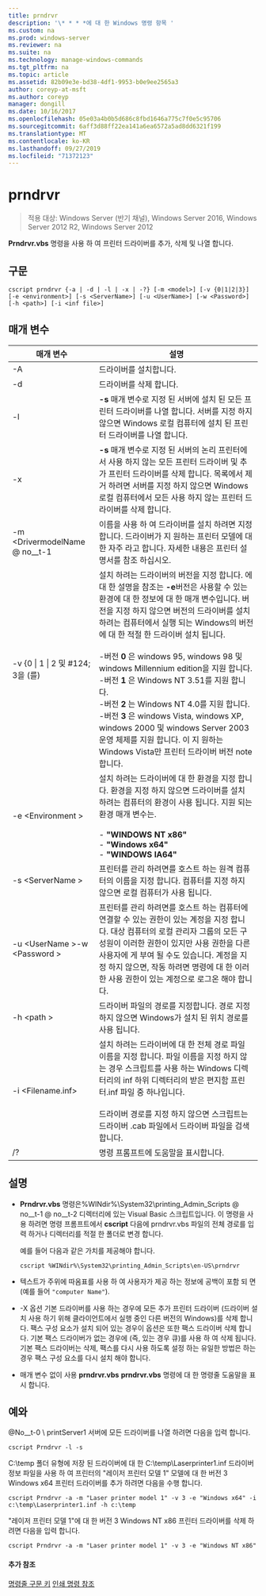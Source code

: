 ```yaml
---
title: prndrvr
description: '\* * * *에 대 한 Windows 명령 항목 '
ms.custom: na
ms.prod: windows-server
ms.reviewer: na
ms.suite: na
ms.technology: manage-windows-commands
ms.tgt_pltfrm: na
ms.topic: article
ms.assetid: 82b09e3e-bd38-4df1-9953-b0e9ee2565a3
author: coreyp-at-msft
ms.author: coreyp
manager: dongill
ms.date: 10/16/2017
ms.openlocfilehash: 05e03a4b0b5d686c8fbd1646a775c7f0e5c95706
ms.sourcegitcommit: 6aff3d88ff22ea141a6ea6572a5ad8dd6321f199
ms.translationtype: MT
ms.contentlocale: ko-KR
ms.lasthandoff: 09/27/2019
ms.locfileid: "71372123"
---
```

# <a name="prndrvr"></a>prndrvr

>적용 대상: Windows Server (반기 채널), Windows Server 2016, Windows Server 2012 R2, Windows Server 2012

**Prndrvr.vbs** 명령을 사용 하 여 프린터 드라이버를 추가, 삭제 및 나열 합니다.

## <a name="syntax"></a>구문
```
cscript prndrvr {-a | -d | -l | -x | -?} [-m <model>] [-v {0|1|2|3}] 
[-e <environment>] [-s <ServerName>] [-u <UserName>] [-w <Password>] 
[-h <path>] [-i <inf file>]
```

## <a name="parameters"></a>매개 변수

|매개 변수|설명|
|-------|--------|
|-A|드라이버를 설치합니다.|
|-d|드라이버를 삭제 합니다.|
|-l|**-s** 매개 변수로 지정 된 서버에 설치 된 모든 프린터 드라이버를 나열 합니다. 서버를 지정 하지 않으면 Windows 로컬 컴퓨터에 설치 된 프린터 드라이버를 나열 합니다.|
|-x|**-s** 매개 변수로 지정 된 서버의 논리 프린터에서 사용 하지 않는 모든 프린터 드라이버 및 추가 프린터 드라이버를 삭제 합니다. 목록에서 제거 하려면 서버를 지정 하지 않으면 Windows 로컬 컴퓨터에서 모든 사용 하지 않는 프린터 드라이버를 삭제 합니다.|
|-m \<DrivermodelName @ no__t-1|이름을 사용 하 여 드라이버를 설치 하려면 지정 합니다. 드라이버가 지 원하는 프린터 모델에 대 한 자주 라고 합니다. 자세한 내용은 프린터 설명서를 참조 하십시오.|
|-v {0 &#124; 1 &#124; 2 및 #124; 3을 (를)|설치 하려는 드라이버의 버전을 지정 합니다. 에 대 한 설명을 참조는 **-e**버전은 사용할 수 있는 환경에 대 한 정보에 대 한 매개 변수입니다. 버전을 지정 하지 않으면 버전의 드라이버를 설치 하려는 컴퓨터에서 실행 되는 Windows의 버전에 대 한 적절 한 드라이버 설치 됩니다.<br /><br />-버전 **0** 은 windows 95, windows 98 및 windows Millennium edition을 지원 합니다.<br />-버전 **1** 은 Windows NT 3.51를 지원 합니다.<br />-버전 **2** 는 Windows NT 4.0를 지원 합니다.<br />-버전 **3** 은 windows Vista, windows XP, windows 2000 및 windows Server 2003 운영 체제를 지원 합니다. 이 지 원하는 Windows Vista만 프린터 드라이버 버전 note 합니다.|
|-e \<Environment >|설치 하려는 드라이버에 대 한 환경을 지정 합니다. 환경을 지정 하지 않으면 드라이버를 설치 하려는 컴퓨터의 환경이 사용 됩니다. 지원 되는 환경 매개 변수는.<br /><br />-    **"WINDOWS NT x86"**<br />-    **"Windows x64"**<br />-    **"WINDOWS IA64"**|
|-s \<ServerName >|프린터를 관리 하려면를 호스트 하는 원격 컴퓨터의 이름을 지정 합니다. 컴퓨터를 지정 하지 않으면 로컬 컴퓨터가 사용 됩니다.|
|-u \<UserName >-w \<Password >|프린터를 관리 하려면를 호스트 하는 컴퓨터에 연결할 수 있는 권한이 있는 계정을 지정 합니다. 대상 컴퓨터의 로컬 관리자 그룹의 모든 구성원이 이러한 권한이 있지만 사용 권한을 다른 사용자에 게 부여 될 수도 있습니다. 계정을 지정 하지 않으면, 작동 하려면 명령에 대 한 이러한 사용 권한이 있는 계정으로 로그온 해야 합니다.|
|-h \<path >|드라이버 파일의 경로를 지정합니다. 경로 지정 하지 않으면 Windows가 설치 된 위치 경로를 사용 됩니다.|
|-i \<Filename.inf>|설치 하려는 드라이버에 대 한 전체 경로 파일 이름을 지정 합니다. 파일 이름을 지정 하지 않는 경우 스크립트를 사용 하는 Windows 디렉터리의 inf 하위 디렉터리의 받은 편지함 프린터.inf 파일 중 하나입니다.<br /><br />드라이버 경로를 지정 하지 않으면 스크립트는 드라이버 .cab 파일에서 드라이버 파일을 검색 합니다.|
|/?|명령 프롬프트에 도움말을 표시합니다.|

## <a name="remarks"></a>설명
- **Prndrvr.vbs** 명령은%WINdir%\System32\printing_Admin_Scripts @ no__t-1 @ no__t-2 디렉터리에 있는 Visual Basic 스크립트입니다. 이 명령을 사용 하려면 명령 프롬프트에서 **cscript** 다음에 prndrvr.vbs 파일의 전체 경로를 입력 하거나 디렉터리를 적절 한 폴더로 변경 합니다.

  예를 들어 다음과 같은 가치를 제공해야 합니다.
  ```
  cscript %WINdir%\System32\printing_Admin_Scripts\en-US\prndrvr
  ```
- 텍스트가 주위에 따옴표를 사용 하 여 사용자가 제공 하는 정보에 공백이 포함 되 면 (예를 들어 `"computer Name"`).
- -X 옵션 기본 드라이버를 사용 하는 경우에 모든 추가 프린터 드라이버 (드라이버 설치 사용 하기 위해 클라이언트에서 실행 중인 다른 버전의 Windows)를 삭제 합니다. 팩스 구성 요소가 설치 되어 있는 경우이 옵션은 또한 팩스 드라이버 삭제 합니다. 기본 팩스 드라이버가 없는 경우에 (즉, 있는 경우 큐)를 사용 하 여 삭제 됩니다. 기본 팩스 드라이버는 삭제, 팩스를 다시 사용 하도록 설정 하는 유일한 방법은 하는 경우 팩스 구성 요소를 다시 설치 해야 합니다.
- 매개 변수 없이 사용 **prndrvr.vbs** **prndrvr.vbs** 명령에 대 한 명령줄 도움말을 표시 합니다.

## <a name="BKMK_examples"></a>예와

@No__t-0 \ printServer1 서버에 모든 드라이버를 나열 하려면 다음을 입력 합니다.
```
cscript Prndrvr -l -s
```

C:\temp 폴더 유형에 저장 된 드라이버에 대 한 C:\temp\Laserprinter1.inf 드라이버 정보 파일을 사용 하 여 프린터의 "레이저 프린터 모델 1" 모델에 대 한 버전 3 Windows x64 프린터 드라이버를 추가 하려면 다음을 수행 합니다.
```
cscript Prndrvr -a -m "Laser printer model 1" -v 3 -e "Windows x64" -i c:\temp\Laserprinter1.inf -h c:\temp
```

"레이저 프린터 모델 1"에 대 한 버전 3 Windows NT x86 프린터 드라이버를 삭제 하려면 다음을 입력 합니다.
```
cscript Prndrvr -a -m "Laser printer model 1" -v 3 -e "Windows NT x86" 
```

#### <a name="additional-references"></a>추가 참조
[명령줄 구문 키](command-line-syntax-key.md)
[인쇄 명령 참조](print-command-reference.md)

